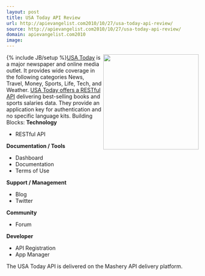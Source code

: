 ```yaml
---
layout: post
title: USA Today API Review
url: http://apievangelist.com2010/10/27/usa-today-api-review/
source: http://apievangelist.com2010/10/27/usa-today-api-review/
domain: apievangelist.com2010
image: 
---
```

{% include JB/setup %}<a href="http://www.usatoday.com/"><img src="http://www.editorsweblog.org/usatoday.gif"  width="250" align="right" /></a><a href="http://www.usatoday.com/">USA Today</a> is a major newspaper and online media outlet. It provides wide coverage in the following categories News, Travel, Money, Sports, Life, Tech, and Weather.
<a href="http://developer.usatoday.com/">USA Today offers a RESTful API</a> delivering best-selling books and sports salaries data. They provide an application key for authentication and no specific language kits. Building Blocks:
<strong>Technology</strong>
<ul>
     <li>RESTful API
     </li>
</ul><strong>Documentation / Tools</strong>
<ul>
     <li>Dashboard
     </li>
     <li>Documentation
     </li>
     <li>Terms of Use
     </li>
</ul><strong>Support / Management</strong>
<ul>
     <li>Blog
     </li>
     <li>Twitter
     </li>
</ul><strong>Community</strong>
<ul>
     <li>Forum
     </li>
</ul><strong>Developer</strong>
<ul>
     <li>API Registration
     </li>
     <li>App Manager
     </li>
</ul>The USA Today API is delivered on the Mashery API delivery platform.
